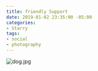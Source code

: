 ```yaml
---
title: friendly Support
date: 2019-01-02 23:35:00 -05:00
categories:
- Starry
tags:
- social
- photography
---
```


![dog.jpg](/uploads/dog.jpg)